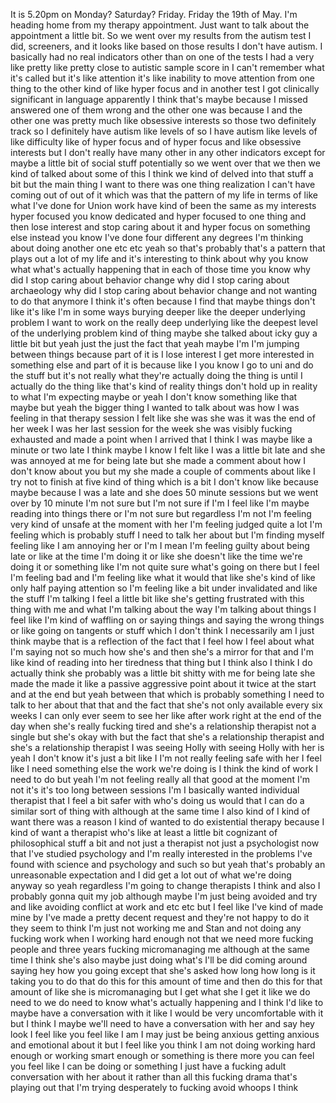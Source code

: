 ﻿It is 5.20pm on Monday? Saturday? Friday. Friday the 19th of May. I'm heading home from
my therapy appointment. Just want to talk about the appointment a little bit. So we
went over my results from the autism test I did, screeners, and it looks like
based on those results I don't have autism. I basically had no real
indicators other than on one of the tests I had a very like pretty like
pretty close to autistic sample score in I can't remember what it's called but it's
like attention it's like inability to move attention from one thing to the
other kind of like hyper focus and in another test I got clinically
significant in language apparently I think that's maybe because I missed
answered one of them wrong and the other one was because I and the other one
was pretty much like obsessive interests so those two definitely track so I
definitely have autism like levels of so I have autism like levels of like
difficulty like of hyper focus and of hyper focus and like obsessive interests
but I don't really have many other in any other indicators except for maybe a
little bit of social stuff potentially so we went over that we then we kind of
talked about some of this I think we kind of delved into that stuff a bit but
the main thing I want to there was one thing realization I can't have coming
out of out of it which was that the pattern of my life in terms of like what
I've done for Union work have kind of been the same as my interests hyper
focused you know dedicated and hyper focused to one thing and then lose
interest and stop caring about it and hyper focus on something else instead
you know I've done four different any degrees I'm thinking about doing another
one etc etc yeah so that's probably that's a pattern that plays out a lot of
my life and it's interesting to think about why you know what what's actually
happening that in each of those time you know why did I stop caring about
behavior change why did I stop caring about archaeology why did I stop caring
about behavior change and not wanting to do that anymore I think it's often
because I find that maybe things don't like it's like I'm in some ways
burying deeper like the deeper underlying problem I want to work on the
really deep underlying like the deepest level of the underlying problem kind of
thing maybe
she talked about icky guy a little bit
but yeah just the just the fact that yeah maybe I'm I'm jumping between
things because part of it is I lose interest I get more interested in
something else and part of it is because like I you know I go to uni and do the
stuff but it's not really what they're actually doing the thing is until I
actually do the thing like that's kind of reality things don't hold up in
reality to what I'm expecting maybe or yeah I don't know something like that
maybe but yeah the bigger thing I wanted to talk about was how I was feeling in
that therapy session I felt like she was she was it was the end of her week I was
her last session for the week she was visibly fucking exhausted and made a
point when I arrived that I think I was maybe like a minute or two late I think
maybe I know I felt like I was a little bit late and she was annoyed at me for
being late but she made a comment about how I don't know about you but my she
made a couple of comments about like I try not to finish at five kind of thing
which is a bit I don't know like because maybe because I was a late and she does
50 minute sessions but we went over by 10 minute I'm not sure but I'm not sure
if I'm I feel like I'm maybe reading into things there or I'm not sure but
regardless I'm not I'm feeling very kind of unsafe at the moment with her I'm
feeling judged quite a lot I'm feeling which is probably stuff I need to talk
her about but I'm finding myself feeling like I am annoying her or I'm
I mean I'm feeling guilty about being late or like at the time I'm doing it or
like she doesn't like the time we're doing it or something like I'm not quite
sure what's going on there but I feel I'm feeling bad and I'm feeling like
what it would that like she's kind of like only half paying attention so I'm
feeling like a bit under invalidated and like the stuff I'm talking I feel a
little bit like she's getting frustrated with this thing with me and
what I'm talking about the way I'm talking about things I feel like I'm
kind of waffling on or saying things and saying the wrong things or like going on
tangents or stuff which I don't think I necessarily am I just think maybe that
is a reflection of the fact that I feel how I feel about what I'm saying not so
much how she's and then she's a mirror for that and I'm like kind of reading
into her tiredness that thing but I think also I think I do actually think
she probably was a little bit shitty with me for being late she made the made
it like a passive aggressive point about it twice at the start and at the end
but yeah between that which is probably something I need to talk to her about
that that and the fact that she's not only available every six weeks I can
only ever seem to see her like after work right at the end of the day when
she's really fucking tired and she's a relationship therapist not a single
but she's okay with but the fact that she's a relationship therapist and she's
a relationship therapist I was seeing Holly with seeing Holly with her is yeah
I don't know it's just a bit like I I'm not really feeling safe with her I feel
like I need something else the work we're doing is I think the kind of work
I need to do but yeah I'm not feeling really all that good at the moment I'm
not it's it's too long between sessions I'm I basically wanted individual
therapist that I feel a bit safer with who's doing us would that I can do a
similar sort of thing with although at the same time I also kind of I kind of
want there was a reason I kind of wanted to do existential therapy because I kind
of want a therapist who's like at least a little bit cognizant of philosophical
stuff a bit and not just a therapist not just a psychologist now that I've
studied psychology and I'm really interested in the problems I've found
with science and psychology and such so but yeah that's probably an unreasonable
expectation and I did get a lot out of what we're doing anyway so yeah
regardless I'm going to change therapists I think and also I probably
gonna quit my job although maybe I'm just being avoided and try and like
avoiding conflict at work and etc etc but I feel like I've kind of made mine
by I've made a pretty decent request and they're not happy to do it they seem to
think I'm just not working me and Stan and not doing any fucking work when I
working hard enough not that we need more fucking people and three years fucking
micromanaging me although at the same time I think she's also maybe just doing
what's I'll be did coming around saying hey how you going except that she's
asked how long how long is it taking you to do that do this for this amount of
time and then do this for that amount of like she is micromanaging but I get what
she I get it like we do need to we do need to know what's actually happening
and I think I'd like to maybe have a conversation with it like I would be
very uncomfortable with it but I think I maybe we'll need to have a conversation
with her and say hey look I feel like you feel like I am I may just be being
anxious getting anxious and emotional about it but I feel like you think I am
not doing working hard enough or working smart enough or something is
there more you can feel you feel like I can be doing or something I just have a
fucking adult conversation with her about it rather than all this fucking
drama that's playing out that I'm trying desperately to fucking avoid whoops
I think

